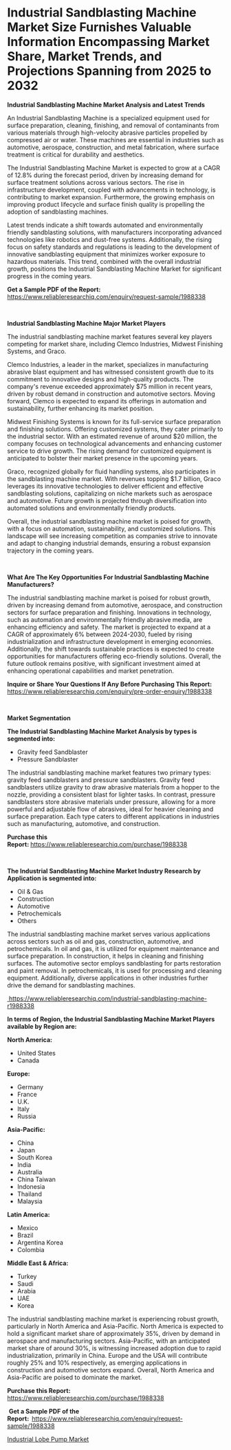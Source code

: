 <p><h1>Industrial Sandblasting Machine Market Size Furnishes Valuable Information Encompassing Market Share, Market Trends, and Projections Spanning from 2025 to 2032</h1></p><p><strong>Industrial Sandblasting Machine Market Analysis and Latest Trends</strong></p>
<p><p>An Industrial Sandblasting Machine is a specialized equipment used for surface preparation, cleaning, finishing, and removal of contaminants from various materials through high-velocity abrasive particles propelled by compressed air or water. These machines are essential in industries such as automotive, aerospace, construction, and metal fabrication, where surface treatment is critical for durability and aesthetics.</p><p>The Industrial Sandblasting Machine Market is expected to grow at a CAGR of 12.8% during the forecast period, driven by increasing demand for surface treatment solutions across various sectors. The rise in infrastructure development, coupled with advancements in technology, is contributing to market expansion. Furthermore, the growing emphasis on improving product lifecycle and surface finish quality is propelling the adoption of sandblasting machines.</p><p>Latest trends indicate a shift towards automated and environmentally friendly sandblasting solutions, with manufacturers incorporating advanced technologies like robotics and dust-free systems. Additionally, the rising focus on safety standards and regulations is leading to the development of innovative sandblasting equipment that minimizes worker exposure to hazardous materials. This trend, combined with the overall industrial growth, positions the Industrial Sandblasting Machine Market for significant progress in the coming years.</p></p>
<p><strong>Get a Sample PDF of the Report:&nbsp;</strong> <a href="https://www.reliableresearchiq.com/enquiry/request-sample/1988338?utm_campaign=2243&utm_medium=2&utm_source=Github&utm_content=ia&utm_term=20022025&utm_id=industrial-sandblasting-machine">https://www.reliableresearchiq.com/enquiry/request-sample/1988338</a></p>
<p>&nbsp;</p>
<p><strong>Industrial Sandblasting Machine Major Market Players</strong></p>
<p><p>The industrial sandblasting machine market features several key players competing for market share, including Clemco Industries, Midwest Finishing Systems, and Graco. </p><p>Clemco Industries, a leader in the market, specializes in manufacturing abrasive blast equipment and has witnessed consistent growth due to its commitment to innovative designs and high-quality products. The company's revenue exceeded approximately $75 million in recent years, driven by robust demand in construction and automotive sectors. Moving forward, Clemco is expected to expand its offerings in automation and sustainability, further enhancing its market position.</p><p>Midwest Finishing Systems is known for its full-service surface preparation and finishing solutions. Offering customized systems, they cater primarily to the industrial sector. With an estimated revenue of around $20 million, the company focuses on technological advancements and enhancing customer service to drive growth. The rising demand for customized equipment is anticipated to bolster their market presence in the upcoming years.</p><p>Graco, recognized globally for fluid handling systems, also participates in the sandblasting machine market. With revenues topping $1.7 billion, Graco leverages its innovative technologies to deliver efficient and effective sandblasting solutions, capitalizing on niche markets such as aerospace and automotive. Future growth is projected through diversification into automated solutions and environmentally friendly products.</p><p>Overall, the industrial sandblasting machine market is poised for growth, with a focus on automation, sustainability, and customized solutions. This landscape will see increasing competition as companies strive to innovate and adapt to changing industrial demands, ensuring a robust expansion trajectory in the coming years.</p></p>
<p>&nbsp;</p>
<p><strong>What Are The Key Opportunities For Industrial Sandblasting Machine Manufacturers?</strong></p>
<p><p>The industrial sandblasting machine market is poised for robust growth, driven by increasing demand from automotive, aerospace, and construction sectors for surface preparation and finishing. Innovations in technology, such as automation and environmentally friendly abrasive media, are enhancing efficiency and safety. The market is projected to expand at a CAGR of approximately 6% between 2024-2030, fueled by rising industrialization and infrastructure development in emerging economies. Additionally, the shift towards sustainable practices is expected to create opportunities for manufacturers offering eco-friendly solutions. Overall, the future outlook remains positive, with significant investment aimed at enhancing operational capabilities and market penetration.</p></p>
<p><strong>Inquire or Share Your Questions If Any Before Purchasing This Report:</strong> <a href="https://www.reliableresearchiq.com/enquiry/pre-order-enquiry/1988338?utm_campaign=2243&utm_medium=2&utm_source=Github&utm_content=ia&utm_term=20022025&utm_id=industrial-sandblasting-machine">https://www.reliableresearchiq.com/enquiry/pre-order-enquiry/1988338</a></p>
<p>&nbsp;</p>
<p><strong>Market Segmentation</strong></p>
<p><strong>The Industrial Sandblasting Machine Market Analysis by types is segmented into:</strong></p>
<p><ul><li>Gravity feed Sandblaster</li><li>Pressure Sandblaster</li></ul></p>
<p><p>The industrial sandblasting machine market features two primary types: gravity feed sandblasters and pressure sandblasters. Gravity feed sandblasters utilize gravity to draw abrasive materials from a hopper to the nozzle, providing a consistent blast for lighter tasks. In contrast, pressure sandblasters store abrasive materials under pressure, allowing for a more powerful and adjustable flow of abrasives, ideal for heavier cleaning and surface preparation. Each type caters to different applications in industries such as manufacturing, automotive, and construction.</p></p>
<p><strong>Purchase this Report:&nbsp;</strong><a href="https://www.reliableresearchiq.com/purchase/1988338?utm_campaign=2243&utm_medium=2&utm_source=Github&utm_content=ia&utm_term=20022025&utm_id=industrial-sandblasting-machine">https://www.reliableresearchiq.com/purchase/1988338</a></p>
<p>&nbsp;</p>
<p><strong>The Industrial Sandblasting Machine Market Industry Research by Application is segmented into:</strong></p>
<p><ul><li>Oil & Gas</li><li>Construction</li><li>Automotive</li><li>Petrochemicals</li><li>Others</li></ul></p>
<p><p>The industrial sandblasting machine market serves various applications across sectors such as oil and gas, construction, automotive, and petrochemicals. In oil and gas, it is utilized for equipment maintenance and surface preparation. In construction, it helps in cleaning and finishing surfaces. The automotive sector employs sandblasting for parts restoration and paint removal. In petrochemicals, it is used for processing and cleaning equipment. Additionally, diverse applications in other industries further drive the demand for sandblasting machines.</p></p>
<p><a href="https://www.reliableresearchiq.com/industrial-sandblasting-machine-r1988338?utm_campaign=2243&utm_medium=2&utm_source=Github&utm_content=ia&utm_term=20022025&utm_id=industrial-sandblasting-machine">&nbsp;https://www.reliableresearchiq.com/industrial-sandblasting-machine-r1988338</a></p>
<p><strong>In terms of Region, the Industrial Sandblasting Machine Market Players available by Region are:</strong></p>
<p>
    <p> <strong> North America: </strong>
        <ul>
            <li>United States</li>
            <li>Canada</li>
        </ul>
        </p> 
    <p> <strong> Europe: </strong>
        <ul>
            <li>Germany</li>
            <li>France</li>
            <li>U.K.</li>
            <li>Italy</li>
            <li>Russia</li>
        </ul>
        </p> 
    <p> <strong> Asia-Pacific: </strong>
        <ul>
            <li>China</li>
            <li>Japan</li>
            <li>South Korea</li>
            <li>India</li>
            <li>Australia</li>
            <li>China Taiwan</li>
            <li>Indonesia</li>
            <li>Thailand</li>
            <li>Malaysia</li>
        </ul>
        </p> 
    <p> <strong> Latin America: </strong>
        <ul>
            <li>Mexico</li>
            <li>Brazil</li>
            <li>Argentina Korea</li>
            <li>Colombia</li>
        </ul>
        </p> 
    <p> <strong> Middle East & Africa: </strong>
        <ul>
            <li>Turkey</li>
            <li>Saudi</li>
            <li>Arabia</li>
            <li>UAE</li>
            <li>Korea</li>
        </ul>
    </p>
    </p>
<p><p>The industrial sandblasting machine market is experiencing robust growth, particularly in North America and Asia-Pacific. North America is expected to hold a significant market share of approximately 35%, driven by demand in aerospace and manufacturing sectors. Asia-Pacific, with an anticipated market share of around 30%, is witnessing increased adoption due to rapid industrialization, primarily in China. Europe and the USA will contribute roughly 25% and 10% respectively, as emerging applications in construction and automotive sectors expand. Overall, North America and Asia-Pacific are poised to dominate the market.</p></p>
<p><strong>Purchase this Report: </strong><a href="https://www.reliableresearchiq.com/purchase/1988338?utm_campaign=2243&utm_medium=2&utm_source=Github&utm_content=ia&utm_term=20022025&utm_id=industrial-sandblasting-machine">https://www.reliableresearchiq.com/purchase/1988338</a></p>
<p>&nbsp;<strong>Get a Sample PDF of the Report:&nbsp;&nbsp;</strong><a href="https://www.reliableresearchiq.com/enquiry/request-sample/1988338?utm_campaign=2243&utm_medium=2&utm_source=Github&utm_content=ia&utm_term=20022025&utm_id=industrial-sandblasting-machine">https://www.reliableresearchiq.com/enquiry/request-sample/1988338</a></p>
<p><strong></strong></p>
<p><p><a href="https://github.com/norbeludie83/Market-Research-Report-List-1/blob/main/industrial-lobe-pump-market.md?utm_campaign=2243&utm_medium=2&utm_source=Github&utm_content=ia&utm_term=20022025&utm_id=industrial-sandblasting-machine">Industrial Lobe Pump Market</a></p></p>